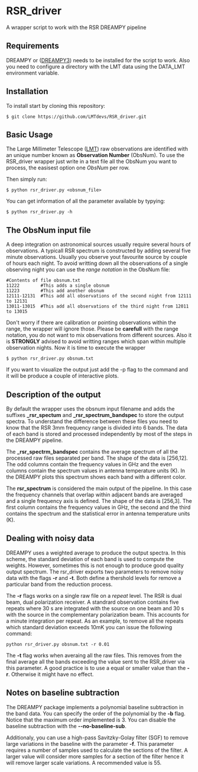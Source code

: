 # RSR_driver
A wrapper script to work with the RSR DREAMPY pipeline

## Requirements
DREAMPY or ([DREAMPY3](https://github.com/lmt-heterodyne/dreampy3)) needs to be installed for the script to work. Also you need to configure a directory with the LMT data using the DATA_LMT environment variable. 

## Installation

To install start by cloning this repository:

```
$ git clone https://github.com/LMTdevs/RSR_driver.git
```

## Basic Usage

The Large Millimeter Telescope ([LMT](http://lmtgtm.org/)) raw observations are identified with an unique number known as **Observation Number** (ObsNum). To use the RSR_driver wrapper just write in a text file all the ObsNum you want to process, the easisest option one *ObsNum* per row.

Then simply run: 
```
$ python rsr_driver.py <obsnum_file>
```

You can get information of all the parameter available by typying:
```
$ python rsr_driver.py -h
```
## The ObsNum input file

A deep integration on astronomical sources usually require several hours of observations. A typicall RSR spectrum is constructed by adding several five minute observations. Usually you observe yout favourite source by couple of hours each night. To avoid writting down all the observations of a single observing night you can use the *range notation* in the ObsNum file:

```
#Contents of file obsnum.txt
11222        #This adds a single obsnum
11223        #This add another obsnum
12111-12131  #This add all observations of the second night from 12111 to 12131 
13011-13015  #This add all observations of the third night from 12011 to 13015
```
Don't worry if there are calibration or pointing observations within the range, the wrapper will ignore those. Please be **carefull** with the range notation, you do not want to mix observations from different sources. Also it is **STRONGLY** advised to avoid writting ranges which span within multiple observation nights. Now it is time to execute the wrapper
```
$ python rsr_driver.py obsnum.txt
```
If you want to visualize the output just add the -p flag to the command and it will be produce a couple of interactive plots.

## Description of the output

By default the wrapper uses the obsnum input filename and adds the suffixes **_rsr_spectum** and **_rsr_spectrum_bandspec** to store the output spectra. 
To understand the difference between these files you need to know that the RSR 3mm frequency range is divided into 6 bands. The data of each band is stored and processed independently by most of the steps in the DREAMPY pipeline.

The **_rsr_spectrm_bandspec** contains the average spectrum of all the processed raw files separated per band. The shape of the data is [256,12]. The odd columns contain the frequency values in GHz and the even columns contain the spectrum values in antenna temperature units (K). In the DREAMPY plots this spectrum shows each band with a different color.

The **rsr_spectrum** is considered the main output of the pipeline. In this case the frequency channels that overlap within adjacent bands are averaged and a single frequency axis is defined. The shape of the data is [256,3]. The first column contains the frequency values in GHz, the second and the third contains the spectrum and the statistical error in antenna temperature units (K).

## Dealing with noisy data

DREAMPY uses a weighted average to produce the output spectra. In this scheme, the standard deviation of each band is used to compute the weights. However, sometimes this is not enough to produce good quality output spectrum. The rsr_driver exports two parameters to remove noisy data with the flags **-r** and **-t**. Both define a thershold levels for remove a particular band from the reduction process.

The **-r** flags works on a single raw file on a *repeat* level. The RSR is dual beam, dual polarization receiver. A standrard observation contains five repeats where 30 s are integrated with the source on one beam and 30 s with the source in the complementary polarization beam. This accounts for a  minute integration per repeat. As an example, to remove all the repeats which standard deviation exceeds 10mK you can issue the following command:

```
python rsr_driver.py obsnum.txt -r 0.01
```

The **-t** flag works when averaing all the raw files. This removes from the final average all the bands exceeding the value sent to the RSR_driver via this parameter. A good practice is to use a equal or smaller value than the **-r**. Otherwise it might have no effect.

## Notes on baseline subtraction

The DREAMPY package implements a polynomial baseline subtraction in the band data. You can specify the order of the polynomial by the **-b** flag. Notice that the maximum order implemented is 3. You can disable the baseline subtraction with the **--no-baseline-sub**.

Additionaly, you can use a high-pass Savitzky-Golay filter (SGF) to remove large variations in the baseline with the parameter **-f**. This parameter requires a number of samples used to calculate the sections of the filter. A larger value will consider more samples for a section of the filter hence it will remove larger scale variations. A recommended value is 55.


